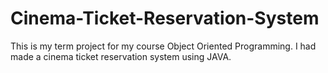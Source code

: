 # Cinema-Ticket-Reservation-System
This is my term project for my course Object Oriented Programming. I had made a cinema ticket reservation system using JAVA.
